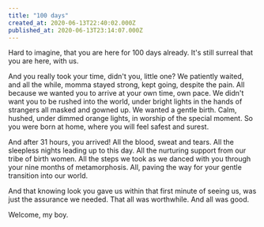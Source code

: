 ```yaml
---
title: "100 days"
created_at: 2020-06-13T22:40:02.000Z
published_at: 2020-06-13T23:14:07.000Z
---
```

Hard to imagine, that you are here for 100 days already. It's still surreal that you are here, with us. 

  

And you really took your time, didn't you, little one? We patiently waited, and all the while, momma stayed strong, kept going, despite the pain. All because we wanted you to arrive at your own time, own pace. We didn't want you to be rushed into the world, under bright lights in the hands of strangers all masked and gowned up. We wanted a gentle birth. Calm, hushed, under dimmed orange lights, in worship of the special moment. So you were born at home, where you will feel safest and surest. 

  

And after 31 hours, you arrived! All the blood, sweat and tears. All the sleepless nights leading up to this day. All the nurturing support from our tribe of birth women. All the steps we took as we danced with you through your nine months of metamorphosis. All, paving the way for your gentle transition into our world. 

  

And that knowing look you gave us within that first minute of seeing us, was just the assurance we needed. That all was worthwhile. And all was good.

  

Welcome, my boy.
